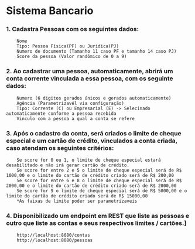 # Sistema Bancario

### 1. Cadastra Pessoas com os seguintes dados:
		Nome
        Tipo: Pessoa Física(PF) ou Juridica(PJ)
        Numero de documento (Tamanho 11 caso PF e tamanho 14 caso PJ)
        Score da pessoa (Valor randômico de 0 a 9)

### 2. Ao cadastrar uma pessoa, automaticamente, abrirá um conta corrente vinculada a essa pessoa, com os seguinte dados:
        Numero (6 digitos gerados únicos e gerados automaticamente)
        Agência (Parametrizavél via configuração)
        Tipo: Corrente (C) ou Empresarial (E) -> Selecinado automaticamente conforme a pessoa recebida
        Vinculo com a pessoa a qual a conta se refere

### 3. Após o cadastro da conta, será criados o limite de cheque especial e um cartão de crédito, vinculados a conta criada, caso atendam os seguintes critérios:
        Se score for 0 ou 1, o limite de cheque especial estará desabilitado e não irá gerar cartão de crédito.
        Se score for entre 2 e 5 o limite de cheque especial será de R$ 1000,00 e o limite do cartão de crédito criado será de R$ 200,00
        Se score for entre 6 e 8 o limite de cheque especial será de R$ 2000,00 e o limite do cartão de crédito criado será de R$ 2000,00
        Se score for 9 o limite de cheque especial será de R$ 5000,00 e o limite do cartão de crédito criado será de R$ 15000,00
        *As faixas de limite poder ser parametrizaveis
    
### 4. Disponibilizado um endpoint em REST que liste as pessoas e outro que liste as contas e seus respectivos limites / cartões.]
        http://localhost:8080/contas
        http://localhost:8080/pessoas
